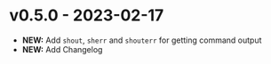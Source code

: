 # v0.5.0 - 2023-02-17

- **NEW:** Add `shout`, `sherr` and `shouterr` for getting command output
- **NEW:** Add Changelog


